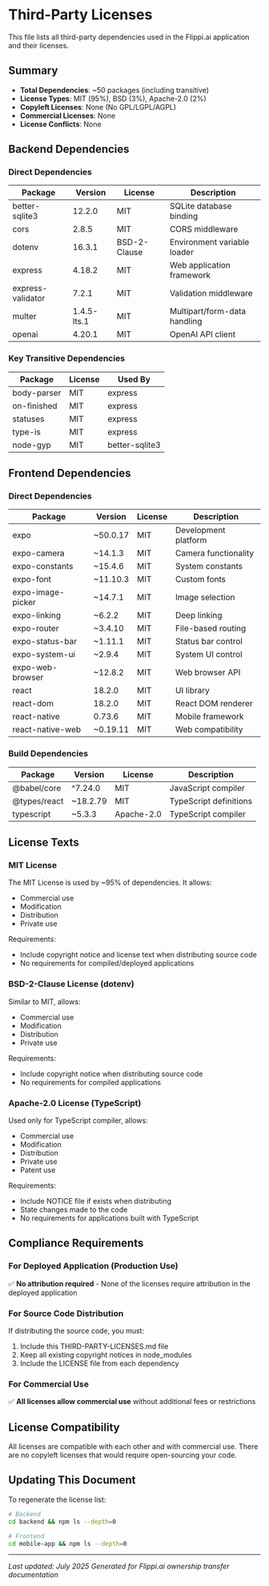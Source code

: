 # Third-Party Licenses

This file lists all third-party dependencies used in the Flippi.ai application and their licenses.

## Summary
- **Total Dependencies**: ~50 packages (including transitive)
- **License Types**: MIT (95%), BSD (3%), Apache-2.0 (2%)
- **Copyleft Licenses**: None (No GPL/LGPL/AGPL)
- **Commercial Licenses**: None
- **License Conflicts**: None

## Backend Dependencies

### Direct Dependencies

| Package | Version | License | Description |
|---------|---------|---------|-------------|
| better-sqlite3 | 12.2.0 | MIT | SQLite database binding |
| cors | 2.8.5 | MIT | CORS middleware |
| dotenv | 16.3.1 | BSD-2-Clause | Environment variable loader |
| express | 4.18.2 | MIT | Web application framework |
| express-validator | 7.2.1 | MIT | Validation middleware |
| multer | 1.4.5-lts.1 | MIT | Multipart/form-data handling |
| openai | 4.20.1 | MIT | OpenAI API client |

### Key Transitive Dependencies

| Package | License | Used By |
|---------|---------|---------|
| body-parser | MIT | express |
| on-finished | MIT | express |
| statuses | MIT | express |
| type-is | MIT | express |
| node-gyp | MIT | better-sqlite3 |

## Frontend Dependencies

### Direct Dependencies

| Package | Version | License | Description |
|---------|---------|---------|-------------|
| expo | ~50.0.17 | MIT | Development platform |
| expo-camera | ~14.1.3 | MIT | Camera functionality |
| expo-constants | ~15.4.6 | MIT | System constants |
| expo-font | ~11.10.3 | MIT | Custom fonts |
| expo-image-picker | ~14.7.1 | MIT | Image selection |
| expo-linking | ~6.2.2 | MIT | Deep linking |
| expo-router | ~3.4.10 | MIT | File-based routing |
| expo-status-bar | ~1.11.1 | MIT | Status bar control |
| expo-system-ui | ~2.9.4 | MIT | System UI control |
| expo-web-browser | ~12.8.2 | MIT | Web browser API |
| react | 18.2.0 | MIT | UI library |
| react-dom | 18.2.0 | MIT | React DOM renderer |
| react-native | 0.73.6 | MIT | Mobile framework |
| react-native-web | ~0.19.11 | MIT | Web compatibility |

### Build Dependencies

| Package | Version | License | Description |
|---------|---------|---------|-------------|
| @babel/core | ^7.24.0 | MIT | JavaScript compiler |
| @types/react | ~18.2.79 | MIT | TypeScript definitions |
| typescript | ~5.3.3 | Apache-2.0 | TypeScript compiler |

## License Texts

### MIT License
The MIT License is used by ~95% of dependencies. It allows:
- Commercial use
- Modification  
- Distribution
- Private use

Requirements:
- Include copyright notice and license text when distributing source code
- No requirements for compiled/deployed applications

### BSD-2-Clause License (dotenv)
Similar to MIT, allows:
- Commercial use
- Modification
- Distribution
- Private use

Requirements:
- Include copyright notice when distributing source code
- No requirements for compiled applications

### Apache-2.0 License (TypeScript)
Used only for TypeScript compiler, allows:
- Commercial use
- Modification
- Distribution
- Private use
- Patent use

Requirements:
- Include NOTICE file if exists when distributing
- State changes made to the code
- No requirements for applications built with TypeScript

## Compliance Requirements

### For Deployed Application (Production Use)
✅ **No attribution required** - None of the licenses require attribution in the deployed application

### For Source Code Distribution
If distributing the source code, you must:
1. Include this THIRD-PARTY-LICENSES.md file
2. Keep all existing copyright notices in node_modules
3. Include the LICENSE file from each dependency

### For Commercial Use
✅ **All licenses allow commercial use** without additional fees or restrictions

## License Compatibility
All licenses are compatible with each other and with commercial use. There are no copyleft licenses that would require open-sourcing your code.

## Updating This Document
To regenerate the license list:
```bash
# Backend
cd backend && npm ls --depth=0

# Frontend  
cd mobile-app && npm ls --depth=0
```

---
*Last updated: July 2025*
*Generated for Flippi.ai ownership transfer documentation*